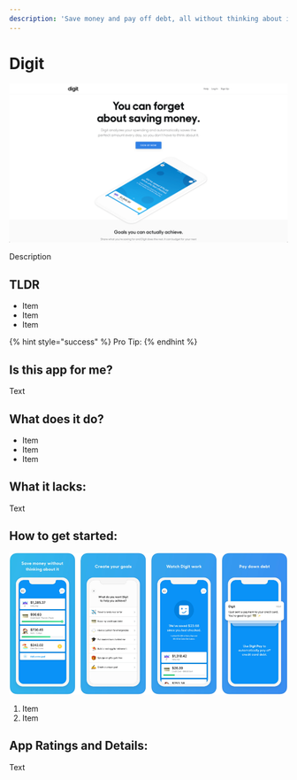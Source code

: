 ```yaml
---
description: 'Save money and pay off debt, all without thinking about it.'
---
```


# Digit

![Digit Website](../.gitbook/assets/digit-web.png)

Description

## TLDR

* Item
* Item
* Item

{% hint style="success" %}
Pro Tip:
{% endhint %}

## Is this app for me?

Text

## What does it do?

* Item
* Item
* Item

## What it lacks:

Text

## How to get started:

![Digit App](../.gitbook/assets/digit-app.png)

1. Item
2. Item

## App Ratings and Details:

Text

